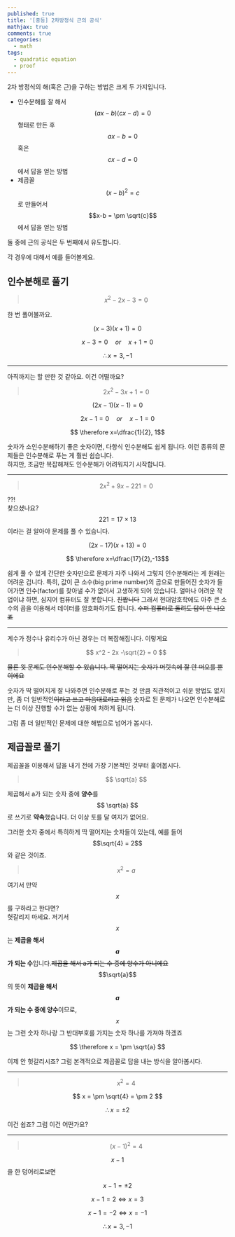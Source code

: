 ```yaml
---
published: true
title: '[중등] 2차방정식 근의 공식'
mathjax: true
comments: true
categories:
  - math
tags:
  - quadratic equation
  - proof
---
```

2차 방정식의 해(혹은 근)을 구하는 방법은 크게 두 가지입니다.
- 인수분해를 잘 해서 $$(ax-b)(cx-d) = 0$$ 형태로 만든 후 $$ax-b=0$$ 혹은 $$cx-d=0$$에서 답을 얻는 방법
- 제곱꼴 $$(x-b)^2 = c$$ 로 만들어서 $$x-b = \pm \sqrt{c}$$ 에서 답을 얻는 방법

둘 중에 근의 공식은 두 번째에서 유도합니다.

각 경우에 대해서 예를 들어볼게요.

인수분해로 풀기
-----------

> $$x^2 - 2x -3 = 0$$

한 번 풀어볼까요.

$$ (x-3)(x+1) = 0 $$

$$ x-3 = 0 \quad or \quad x+1=0$$

$$ \therefore x=3, -1$$

---

아직까지는 할 만한 것 같아요. 이건 어떨까요?

> $$2x^2 -3x+1=0$$

$$ (2x-1)(x-1) = 0$$

$$ 2x-1=0 \quad or \quad x-1 = 0$$

$$ \therefore x=\dfrac{1}{2}, 1$$

숫자가 소인수분해하기 좋은 숫자이면, 다항식 인수분해도 쉽게 됩니다. 이런 종류의 문제들은 인수분해로 푸는 게 훨씬 쉽습니다.  
하지만, 조금만 복잡해져도 인수분해가 어려워지기 시작합니다.

---

> $$2x^2 + 9x - 221 = 0 $$

??!  
찾으셨나요? $$ 221 = 17 \times 13 $$ 이라는 걸 알아야 문제를 풀 수 있습니다.

$$ (2x - 17)(x+13) = 0 $$

$$ \therefore x=\dfrac{17}{2},-13$$

쉽게 풀 수 있게 간단한 숫자만으로 문제가 자주 나와서 그렇지 인수분해라는 게 원래는 어려운 겁니다. 특히, 값이 큰 소수(big prime number)의 곱으로 만들어진 숫자가 들어가면 인수(factor)를 찾아낼 수가 없어서 고생하게 되어 있습니다. 얼마나 어려운 작업이냐 하면, 심지어 컴퓨터도 잘 못합니다. ~~진짭니다~~ 그래서 현대암호학에도 아주 큰 소수의 곱을 이용해서 데이터를 암호화하기도 합니다. ~~수퍼 컴퓨터로 돌려도 답이 안 나오죠~~

---

계수가 정수나 유리수가 아닌 경우는 더 복잡해집니다. 이렇게요

> $$ x^2 - 2x -\sqrt{2} = 0 $$

~~물론 윗 문제도 인수분해할 수 있습니다. 딱 떨어지는 숫자가 머릿속에 잘 안 떠오를 뿐이에요~~

숫자가 딱 떨어지게 잘 나와주면 인수분해로 푸는 것 만큼 직관적이고 쉬운 방법도 없지만, 좀 더 일반적인~~이라고 쓰고 마음대로라고 읽음~~ 숫자로 된 문제가 나오면 인수분해로는 더 이상 진행할 수가 없는 상황에 처하게 됩니다. 

그럼 좀 더 일반적인 문제에 대한 해법으로 넘어가 봅시다.



제곱꼴로 풀기
----------

제곱꼴을 이용해서 답을 내기 전에 가장 기본적인 것부터 훑어봅시다.

> $$ \sqrt{a} $$

제곱해서 a가 되는 숫자 중에 **양수**를 $$ \sqrt{a} $$로 쓰기로 **약속**했습니다. 더 이상 토를 달 여지가 없어요. 

그러한 숫자 중에서 특히하게 딱 떨어지는 숫자들이 있는데, 예를 들어 $$\sqrt{4} = 2$$와 같은 것이죠.

> $$x^2 = a$$

여기서 만약 $$x$$를 구하라고 한다면?  
헛갈리지 마세요. 저기서 $$x$$는 **제곱을 해서 $$a$$가 되는 수**입니다.~~제곱을 해서 a가 되는 수 중에 양수가 아니에요~~ $$\sqrt{a}$$의 뜻이 **제곱을 해서 $$a$$가 되는 수 중에 양수**이므로, $$x$$는 그런 숫자 하나랑 그 반대부호를 가지는 숫자 하나를 가져야 하겠죠

$$ \therefore x = \pm \sqrt{a} $$

이제 안 헛갈리시죠? 그럼 본격적으로 제곱꼴로 답을 내는 방식을 알아봅시다.

---

> $$ x^2 = 4 $$

$$ x = \pm \sqrt{4} = \pm 2 $$

$$ \therefore x=\pm 2$$

이건 쉽죠? 그럼 이건 어떤가요?

---

> $$ (x-1)^2 = 4 $$

$$x-1$$을 한 덩어리로보면

$$x-1 = \pm 2$$

$$ x-1=2 \iff x = 3 $$

$$ x-1=-2 \iff x = -1 $$

$$ \therefore x=3,-1 $$


